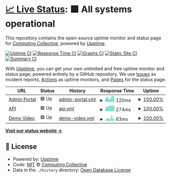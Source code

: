 # [📈 Live Status](https://Computing-Collective.github.io/3FA-Status): <!--live status--> **🟩 All systems operational**

This repository contains the open-source uptime monitor and status page for [Computing Collective](https://Computing-Collective.github.io/3FA-Status), powered by [Upptime](https://github.com/upptime/upptime).

[![Uptime CI](https://github.com/Computing-Collective/3FA-Status/workflows/Uptime%20CI/badge.svg)](https://github.com/Computing-Collective/3FA-Status/actions?query=workflow%3A%22Uptime+CI%22)
[![Response Time CI](https://github.com/Computing-Collective/3FA-Status/workflows/Response%20Time%20CI/badge.svg)](https://github.com/Computing-Collective/3FA-Status/actions?query=workflow%3A%22Response+Time+CI%22)
[![Graphs CI](https://github.com/Computing-Collective/3FA-Status/workflows/Graphs%20CI/badge.svg)](https://github.com/Computing-Collective/3FA-Status/actions?query=workflow%3A%22Graphs+CI%22)
[![Static Site CI](https://github.com/Computing-Collective/3FA-Status/workflows/Static%20Site%20CI/badge.svg)](https://github.com/Computing-Collective/3FA-Status/actions?query=workflow%3A%22Static+Site+CI%22)
[![Summary CI](https://github.com/Computing-Collective/3FA-Status/workflows/Summary%20CI/badge.svg)](https://github.com/Computing-Collective/3FA-Status/actions?query=workflow%3A%22Summary+CI%22)

With [Upptime](https://upptime.js.org), you can get your own unlimited and free uptime monitor and status page, powered entirely by a GitHub repository. We use [Issues](https://github.com/Computing-Collective/3FA-Status/issues) as incident reports, [Actions](https://github.com/Computing-Collective/3FA-Status/actions) as uptime monitors, and [Pages](https://Computing-Collective.github.io/3FA-Status) for the status page.

<!--start: status pages-->
<!-- This summary is generated by Upptime (https://github.com/upptime/upptime) -->
<!-- Do not edit this manually, your changes will be overwritten -->
<!-- prettier-ignore -->
| URL | Status | History | Response Time | Uptime |
| --- | ------ | ------- | ------------- | ------ |
| <img alt="" src="https://icons.duckduckgo.com/ip3/3fa.netlify.app.ico" height="13"> [Admin Portal](https://3fa.netlify.app) | 🟩 Up | [admin-portal.yml](https://github.com/Computing-Collective/3FA-Status/commits/HEAD/history/admin-portal.yml) | <details><summary><img alt="Response time graph" src="./graphs/admin-portal/response-time-week.png" height="20"> 120ms</summary><br><a href="https://Computing-Collective.github.io/3FA-Status/history/admin-portal"><img alt="Response time 161" src="https://img.shields.io/endpoint?url=https%3A%2F%2Fraw.githubusercontent.com%2FComputing-Collective%2F3FA-Status%2FHEAD%2Fapi%2Fadmin-portal%2Fresponse-time.json"></a><br><a href="https://Computing-Collective.github.io/3FA-Status/history/admin-portal"><img alt="24-hour response time 76" src="https://img.shields.io/endpoint?url=https%3A%2F%2Fraw.githubusercontent.com%2FComputing-Collective%2F3FA-Status%2FHEAD%2Fapi%2Fadmin-portal%2Fresponse-time-day.json"></a><br><a href="https://Computing-Collective.github.io/3FA-Status/history/admin-portal"><img alt="7-day response time 120" src="https://img.shields.io/endpoint?url=https%3A%2F%2Fraw.githubusercontent.com%2FComputing-Collective%2F3FA-Status%2FHEAD%2Fapi%2Fadmin-portal%2Fresponse-time-week.json"></a><br><a href="https://Computing-Collective.github.io/3FA-Status/history/admin-portal"><img alt="30-day response time 154" src="https://img.shields.io/endpoint?url=https%3A%2F%2Fraw.githubusercontent.com%2FComputing-Collective%2F3FA-Status%2FHEAD%2Fapi%2Fadmin-portal%2Fresponse-time-month.json"></a><br><a href="https://Computing-Collective.github.io/3FA-Status/history/admin-portal"><img alt="1-year response time 161" src="https://img.shields.io/endpoint?url=https%3A%2F%2Fraw.githubusercontent.com%2FComputing-Collective%2F3FA-Status%2FHEAD%2Fapi%2Fadmin-portal%2Fresponse-time-year.json"></a></details> | <details><summary><a href="https://Computing-Collective.github.io/3FA-Status/history/admin-portal">100.00%</a></summary><a href="https://Computing-Collective.github.io/3FA-Status/history/admin-portal"><img alt="All-time uptime 100.00%" src="https://img.shields.io/endpoint?url=https%3A%2F%2Fraw.githubusercontent.com%2FComputing-Collective%2F3FA-Status%2FHEAD%2Fapi%2Fadmin-portal%2Fuptime.json"></a><br><a href="https://Computing-Collective.github.io/3FA-Status/history/admin-portal"><img alt="24-hour uptime 100.00%" src="https://img.shields.io/endpoint?url=https%3A%2F%2Fraw.githubusercontent.com%2FComputing-Collective%2F3FA-Status%2FHEAD%2Fapi%2Fadmin-portal%2Fuptime-day.json"></a><br><a href="https://Computing-Collective.github.io/3FA-Status/history/admin-portal"><img alt="7-day uptime 100.00%" src="https://img.shields.io/endpoint?url=https%3A%2F%2Fraw.githubusercontent.com%2FComputing-Collective%2F3FA-Status%2FHEAD%2Fapi%2Fadmin-portal%2Fuptime-week.json"></a><br><a href="https://Computing-Collective.github.io/3FA-Status/history/admin-portal"><img alt="30-day uptime 100.00%" src="https://img.shields.io/endpoint?url=https%3A%2F%2Fraw.githubusercontent.com%2FComputing-Collective%2F3FA-Status%2FHEAD%2Fapi%2Fadmin-portal%2Fuptime-month.json"></a><br><a href="https://Computing-Collective.github.io/3FA-Status/history/admin-portal"><img alt="1-year uptime 100.00%" src="https://img.shields.io/endpoint?url=https%3A%2F%2Fraw.githubusercontent.com%2FComputing-Collective%2F3FA-Status%2FHEAD%2Fapi%2Fadmin-portal%2Fuptime-year.json"></a></details>
| <img alt="" src="https://icons.duckduckgo.com/ip3/3fa.bxian03.systems.ico" height="13"> [API](https://3fa.bxian03.systems/health) | 🟩 Up | [api.yml](https://github.com/Computing-Collective/3FA-Status/commits/HEAD/history/api.yml) | <details><summary><img alt="Response time graph" src="./graphs/api/response-time-week.png" height="20"> 274ms</summary><br><a href="https://Computing-Collective.github.io/3FA-Status/history/api"><img alt="Response time 313" src="https://img.shields.io/endpoint?url=https%3A%2F%2Fraw.githubusercontent.com%2FComputing-Collective%2F3FA-Status%2FHEAD%2Fapi%2Fapi%2Fresponse-time.json"></a><br><a href="https://Computing-Collective.github.io/3FA-Status/history/api"><img alt="24-hour response time 259" src="https://img.shields.io/endpoint?url=https%3A%2F%2Fraw.githubusercontent.com%2FComputing-Collective%2F3FA-Status%2FHEAD%2Fapi%2Fapi%2Fresponse-time-day.json"></a><br><a href="https://Computing-Collective.github.io/3FA-Status/history/api"><img alt="7-day response time 274" src="https://img.shields.io/endpoint?url=https%3A%2F%2Fraw.githubusercontent.com%2FComputing-Collective%2F3FA-Status%2FHEAD%2Fapi%2Fapi%2Fresponse-time-week.json"></a><br><a href="https://Computing-Collective.github.io/3FA-Status/history/api"><img alt="30-day response time 301" src="https://img.shields.io/endpoint?url=https%3A%2F%2Fraw.githubusercontent.com%2FComputing-Collective%2F3FA-Status%2FHEAD%2Fapi%2Fapi%2Fresponse-time-month.json"></a><br><a href="https://Computing-Collective.github.io/3FA-Status/history/api"><img alt="1-year response time 313" src="https://img.shields.io/endpoint?url=https%3A%2F%2Fraw.githubusercontent.com%2FComputing-Collective%2F3FA-Status%2FHEAD%2Fapi%2Fapi%2Fresponse-time-year.json"></a></details> | <details><summary><a href="https://Computing-Collective.github.io/3FA-Status/history/api">100.00%</a></summary><a href="https://Computing-Collective.github.io/3FA-Status/history/api"><img alt="All-time uptime 71.44%" src="https://img.shields.io/endpoint?url=https%3A%2F%2Fraw.githubusercontent.com%2FComputing-Collective%2F3FA-Status%2FHEAD%2Fapi%2Fapi%2Fuptime.json"></a><br><a href="https://Computing-Collective.github.io/3FA-Status/history/api"><img alt="24-hour uptime 100.00%" src="https://img.shields.io/endpoint?url=https%3A%2F%2Fraw.githubusercontent.com%2FComputing-Collective%2F3FA-Status%2FHEAD%2Fapi%2Fapi%2Fuptime-day.json"></a><br><a href="https://Computing-Collective.github.io/3FA-Status/history/api"><img alt="7-day uptime 100.00%" src="https://img.shields.io/endpoint?url=https%3A%2F%2Fraw.githubusercontent.com%2FComputing-Collective%2F3FA-Status%2FHEAD%2Fapi%2Fapi%2Fuptime-week.json"></a><br><a href="https://Computing-Collective.github.io/3FA-Status/history/api"><img alt="30-day uptime 60.91%" src="https://img.shields.io/endpoint?url=https%3A%2F%2Fraw.githubusercontent.com%2FComputing-Collective%2F3FA-Status%2FHEAD%2Fapi%2Fapi%2Fuptime-month.json"></a><br><a href="https://Computing-Collective.github.io/3FA-Status/history/api"><img alt="1-year uptime 71.44%" src="https://img.shields.io/endpoint?url=https%3A%2F%2Fraw.githubusercontent.com%2FComputing-Collective%2F3FA-Status%2FHEAD%2Fapi%2Fapi%2Fuptime-year.json"></a></details>
| <img alt="" src="https://icons.duckduckgo.com/ip3/img.youtube.com.ico" height="13"> [Demo Video](https://img.youtube.com/vi/EXM25gpxC9Y/mqdefault.jpg) | 🟩 Up | [demo-video.yml](https://github.com/Computing-Collective/3FA-Status/commits/HEAD/history/demo-video.yml) | <details><summary><img alt="Response time graph" src="./graphs/demo-video/response-time-week.png" height="20"> 63ms</summary><br><a href="https://Computing-Collective.github.io/3FA-Status/history/demo-video"><img alt="Response time 80" src="https://img.shields.io/endpoint?url=https%3A%2F%2Fraw.githubusercontent.com%2FComputing-Collective%2F3FA-Status%2FHEAD%2Fapi%2Fdemo-video%2Fresponse-time.json"></a><br><a href="https://Computing-Collective.github.io/3FA-Status/history/demo-video"><img alt="24-hour response time 48" src="https://img.shields.io/endpoint?url=https%3A%2F%2Fraw.githubusercontent.com%2FComputing-Collective%2F3FA-Status%2FHEAD%2Fapi%2Fdemo-video%2Fresponse-time-day.json"></a><br><a href="https://Computing-Collective.github.io/3FA-Status/history/demo-video"><img alt="7-day response time 63" src="https://img.shields.io/endpoint?url=https%3A%2F%2Fraw.githubusercontent.com%2FComputing-Collective%2F3FA-Status%2FHEAD%2Fapi%2Fdemo-video%2Fresponse-time-week.json"></a><br><a href="https://Computing-Collective.github.io/3FA-Status/history/demo-video"><img alt="30-day response time 80" src="https://img.shields.io/endpoint?url=https%3A%2F%2Fraw.githubusercontent.com%2FComputing-Collective%2F3FA-Status%2FHEAD%2Fapi%2Fdemo-video%2Fresponse-time-month.json"></a><br><a href="https://Computing-Collective.github.io/3FA-Status/history/demo-video"><img alt="1-year response time 80" src="https://img.shields.io/endpoint?url=https%3A%2F%2Fraw.githubusercontent.com%2FComputing-Collective%2F3FA-Status%2FHEAD%2Fapi%2Fdemo-video%2Fresponse-time-year.json"></a></details> | <details><summary><a href="https://Computing-Collective.github.io/3FA-Status/history/demo-video">100.00%</a></summary><a href="https://Computing-Collective.github.io/3FA-Status/history/demo-video"><img alt="All-time uptime 100.00%" src="https://img.shields.io/endpoint?url=https%3A%2F%2Fraw.githubusercontent.com%2FComputing-Collective%2F3FA-Status%2FHEAD%2Fapi%2Fdemo-video%2Fuptime.json"></a><br><a href="https://Computing-Collective.github.io/3FA-Status/history/demo-video"><img alt="24-hour uptime 100.00%" src="https://img.shields.io/endpoint?url=https%3A%2F%2Fraw.githubusercontent.com%2FComputing-Collective%2F3FA-Status%2FHEAD%2Fapi%2Fdemo-video%2Fuptime-day.json"></a><br><a href="https://Computing-Collective.github.io/3FA-Status/history/demo-video"><img alt="7-day uptime 100.00%" src="https://img.shields.io/endpoint?url=https%3A%2F%2Fraw.githubusercontent.com%2FComputing-Collective%2F3FA-Status%2FHEAD%2Fapi%2Fdemo-video%2Fuptime-week.json"></a><br><a href="https://Computing-Collective.github.io/3FA-Status/history/demo-video"><img alt="30-day uptime 100.00%" src="https://img.shields.io/endpoint?url=https%3A%2F%2Fraw.githubusercontent.com%2FComputing-Collective%2F3FA-Status%2FHEAD%2Fapi%2Fdemo-video%2Fuptime-month.json"></a><br><a href="https://Computing-Collective.github.io/3FA-Status/history/demo-video"><img alt="1-year uptime 100.00%" src="https://img.shields.io/endpoint?url=https%3A%2F%2Fraw.githubusercontent.com%2FComputing-Collective%2F3FA-Status%2FHEAD%2Fapi%2Fdemo-video%2Fuptime-year.json"></a></details>

<!--end: status pages-->

[**Visit our status website →**](https://Computing-Collective.github.io/3FA-Status)

## 📄 License

- Powered by: [Upptime](https://github.com/upptime/upptime)
- Code: [MIT](./LICENSE) © [Computing Collective](https://Computing-Collective.github.io/3FA-Status)
- Data in the `./history` directory: [Open Database License](https://opendatacommons.org/licenses/odbl/1-0/)
